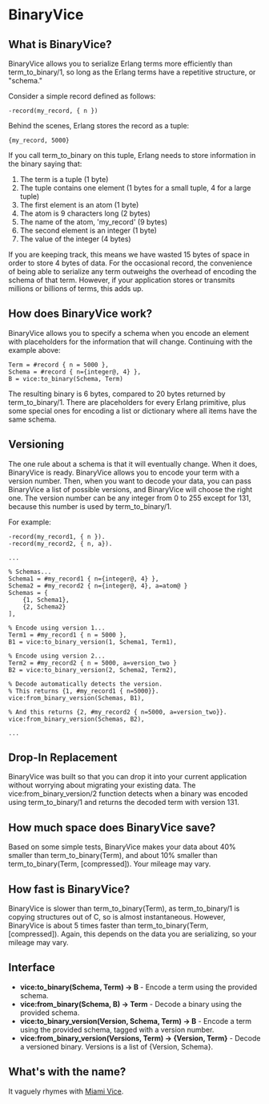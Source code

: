 <h1>BinaryVice</h1>

<h2>What is BinaryVice?</h2>

BinaryVice allows you to serialize Erlang terms more efficiently than term_to_binary/1, so long as the Erlang terms have a repetitive structure, or "schema."

Consider a simple record defined as follows:

	-record(my_record, { n })
	
Behind the scenes, Erlang stores the record as a tuple:

	{my_record, 5000}
	
If you call term_to_binary on this tuple, Erlang needs to store information in the binary saying that:

1. The term is a tuple (1 byte)
2. The tuple contains one element (1 bytes for a small tuple, 4 for a large tuple)
3. The first element is an atom (1 byte)
4. The atom is 9 characters long (2 bytes)
5. The name of the atom, 'my_record' (9 bytes)
6. The second element is an integer (1 byte)
7. The value of the integer (4 bytes)

If you are keeping track, this means we have wasted 15 bytes of space in order to store 4 bytes of data. For the occasional record, the convenience of being able to serialize any term outweighs the overhead of encoding the schema of that term. However, if your application stores or transmits millions or billions of terms, this adds up.

<h2>How does BinaryVice work?</h2>

BinaryVice allows you to specify a schema when you encode an element with placeholders for the information that will change. Continuing with the example above:

	Term = #record { n = 5000 },
	Schema = #record { n={integer@, 4} },
	B = vice:to_binary(Schema, Term)
	
The resulting binary is 6 bytes, compared to 20 bytes returned by term_to_binary/1. There are placeholders for every Erlang primitive, plus some special ones for encoding a list or dictionary where all items have the same schema.

<h2>Versioning</h2>

The one rule about a schema is that it will eventually change. When it does, BinaryVice is ready. BinaryVice allows you to encode your term with a version number. Then, when you want to decode your data, you can pass BinaryVice a list of possible versions, and BinaryVice will choose the right one. The version number can be any integer from 0 to 255 except for 131, because this number is used by term_to_binary/1.

For example:

	-record(my_record1, { n }).
	-record(my_record2, { n, a}).
	
	...
	
	% Schemas...
	Schema1 = #my_record1 { n={integer@, 4} },
	Schema2 = #my_record2 { n={integer@, 4}, a=atom@ }
	Schemas = {
		{1, Schema1},
		{2, Schema2}
	],
	
	% Encode using version 1...
	Term1 = #my_record1 { n = 5000 },
	B1 = vice:to_binary_version(1, Schema1, Term1),

	% Encode using version 2...
	Term2 = #my_record2 { n = 5000, a=version_two }
	B2 = vice:to_binary_version(2, Schema2, Term2),
	
	% Decode automatically detects the version.
	% This returns {1, #my_record1 { n=5000}}.
	vice:from_binary_version(Schemas, B1),
	
	% And this returns {2, #my_record2 { n=5000, a=version_two}}.
	vice:from_binary_version(Schemas, B2),
	
	...


<h2>Drop-In Replacement</h2>

BinaryVice was built so that you can drop it into your current application without worrying about migrating your existing data. The vice:from_binary_version/2 function detects when a binary was encoded using term_to_binary/1 and returns the decoded term with version 131.

<h2>How much space does BinaryVice save?</h2>

Based on some simple tests, BinaryVice makes your data about 40% smaller than term_to_binary(Term), and about 10% smaller than term_to_binary(Term, [compressed]). Your mileage may vary. 

<h2>How fast is BinaryVice?</h2>

BinaryVice is slower than term_to_binary(Term), as term_to_binary/1 is copying structures out of C, so is almost instantaneous. However, BinaryVice is about 5 times faster than term_to_binary(Term, [compressed]). Again, this depends on the data you are serializing, so your mileage may vary.

<h2>Interface</h2>

* <b>vice:to_binary(Schema, Term) -> B</b> - Encode a term using the provided schema.
* <b>vice:from_binary(Schema, B) -> Term</b> - Decode a binary using the provided schema.
* <b>vice:to_binary_version(Version, Schema, Term) -> B</b> - Encode a term using the provided schema, tagged with a version number.
* <b>vice:from_binary_version(Versions, Term) -> {Version, Term}</b> - Decode a versioned binary. Versions is a list of {Version, Schema}.

<h2>What's with the name?</h2>

It vaguely rhymes with <a href="http://en.wikipedia.org/wiki/Miami_Vice">Miami Vice</a>.

